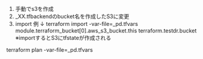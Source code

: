 1. 手動でs3を作成
2. _XX.tfbackendのbucket名を作成したS3に変更
3. import 例 ↓
terraform import -var-file=_pd.tfvars module.terraform_bucket[0].aws_s3_bucket.this terraform.testdr.bucket
※importするとS3にtfstateが作成される


terraform plan -var-file=_pd.tfvars